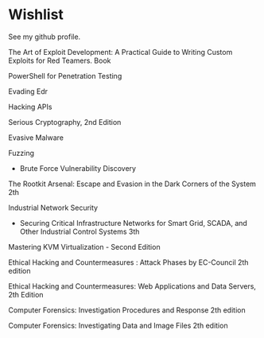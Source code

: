 # Wishlist
See my github profile.

The Art of Exploit Development: A Practical Guide to Writing Custom Exploits for Red Teamers. Book

PowerShell for Penetration Testing

Evading Edr

Hacking APIs

Serious Cryptography, 2nd Edition

Evasive Malware

Fuzzing
- Brute Force Vulnerability Discovery

The Rootkit Arsenal: Escape and Evasion in the Dark Corners of the System 2th

Industrial Network Security
- Securing Critical Infrastructure Networks for Smart Grid, SCADA, and Other Industrial Control Systems 3th

Mastering KVM Virtualization - Second Edition

Ethical Hacking and Countermeasures : Attack Phases by EC-Council 2th edition

Ethical Hacking and Countermeasures: Web Applications and Data Servers, 2th Edition

Computer Forensics: Investigation Procedures and Response 2th edition

Computer Forensics: Investigating Data and Image Files 2th edition
